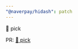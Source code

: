 ```yaml
---
"@naverpay/hidash": patch
---
```


🚀 pick

PR: [🚀 pick](https://github.com/NaverPayDev/hidash/pull/167)
